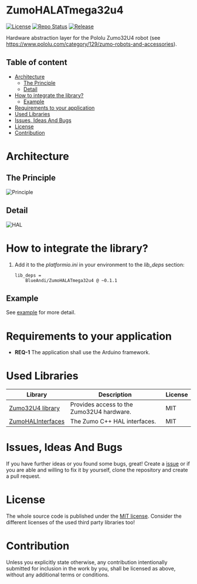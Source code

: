 # ZumoHALATmega32u4 <!-- omit in toc -->

[![License](https://img.shields.io/badge/license-MIT-blue.svg)](http://choosealicense.com/licenses/mit/)
[![Repo Status](https://www.repostatus.org/badges/latest/wip.svg)](https://www.repostatus.org/#wip)
[![Release](https://img.shields.io/github/release/BlueAndi/ZumoHALATmega32u4.svg)](https://github.com/BlueAndi/ZumoHALATmega32u4/releases)

Hardware abstraction layer for the Pololu Zumo32U4 robot (see https://www.pololu.com/category/129/zumo-robots-and-accessories).

## Table of content

* [Architecture](#architecture)
  * [The Principle](#the-principle)
  * [Detail](#detail)
* [How to integrate the library?](#how-to-integrate-the-library)
  * [Example](#example)
* [Requirements to your application](#requirements-to-your-application)
* [Used Libraries](#used-libraries)
* [Issues, Ideas And Bugs](#issues-ideas-and-bugs)
* [License](#license)
* [Contribution](#contribution)

# Architecture

## The Principle
![Principle](http://www.plantuml.com/plantuml/proxy?cache=no&src=https://raw.githubusercontent.com/BlueAndi/ZumoHALATmega32u4/master/doc/uml/Principle.plantuml)

## Detail
![HAL](http://www.plantuml.com/plantuml/proxy?cache=no&src=https://raw.githubusercontent.com/BlueAndi/ZumoHALATmega32u4/master/doc/uml/HAL.plantuml)

# How to integrate the library?
1. Add it to the _platformio.ini_ in your environment to the _lib\_deps_ section:
    ```
    lib_deps =
        BlueAndi/ZumoHALATmega32u4 @ ~0.1.1
    ```

## Example
See [example](/examples/example/) for more detail.

# Requirements to your application
* **REQ-1** The application shall use the Arduino framework.

# Used Libraries

| Library                                                                 | Description                               | License |
| ----------------------------------------------------------------------- | ----------------------------------------- | ------- |
| [Zumo32U4 library](https://github.com/pololu/zumo-32u4-arduino-library) | Provides access to the Zumo32U4 hardware. | MIT     |
| [ZumoHALInterfaces](https://github.com/BlueAndi/ZumoHALInterfaces)      | The Zumo C++ HAL interfaces.              | MIT     |

# Issues, Ideas And Bugs
If you have further ideas or you found some bugs, great! Create a [issue](https://github.com/BlueAndi/ZumoHALATmega32u4/issues) or if you are able and willing to fix it by yourself, clone the repository and create a pull request.

# License
The whole source code is published under the [MIT license](http://choosealicense.com/licenses/mit/).
Consider the different licenses of the used third party libraries too!

# Contribution
Unless you explicitly state otherwise, any contribution intentionally submitted for inclusion in the work by you, shall be licensed as above, without any
additional terms or conditions.
